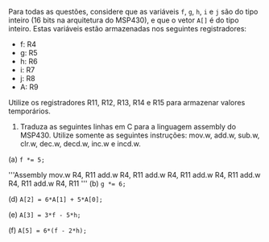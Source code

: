 Para todas as questões, considere que as variáveis `f`, `g`, `h`, `i` e `j` são do tipo inteiro (16 bits na arquitetura do MSP430), e que o vetor `A[]` é do tipo inteiro. Estas variáveis estão armazenadas nos seguintes registradores:

- f: R4
- g: R5
- h: R6
- i: R7
- j: R8
- A: R9

Utilize os registradores R11, R12, R13, R14 e R15 para armazenar valores temporários.

1. Traduza as seguintes linhas em C para a linguagem assembly do MSP430. Utilize somente as seguintes instruções: mov.w, add.w, sub.w, clr.w, dec.w, decd.w, inc.w e incd.w.

(a) `f *= 5;`

  '''Assembly
    mov.w R4, R11
    add.w R4, R11
    add.w R4, R11
    add.w R4, R11
    add.w R4, R11
    add.w R4, R11
    '''
(b) `g *= 6;`

(d) `A[2] = 6*A[1] + 5*A[0];`

(e) `A[3] = 3*f - 5*h;`

(f) `A[5] = 6*(f - 2*h);`
